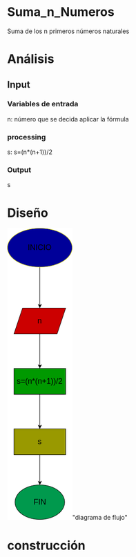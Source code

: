 # Suma_n_Numeros
Suma de los n primeros números naturales

# Análisis

## Input
### Variables de entrada

n: número que se decida aplicar la fórmula

### processing
s:
s=(n*(n+1))/2

### Output
s
# Diseño
![diagrama de flujo](diagrama.png)"diagrama de flujo"

# construcción
